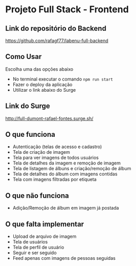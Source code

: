 # Projeto Full Stack - Frontend

## Link do repositório do Backend
https://github.com/rafagf77/labenu-full-backend

## Como Usar
Escolha uma das opções abaixo
- No terminal executar o comando `npm run start`
- Fazer o deploy da aplicação
- Utilizar o link abaixo do Surge

## Link do Surge
http://full-dumont-rafael-fontes.surge.sh/

## O que funciona
- Autenticação (telas de acesso e cadastro)
- Tela de criação de imagem
- Tela para ver imagens de todos usuários
- Tela de detalhes da imagem e remoção de imagem
- Tela de listagem de álbuns e criação/remoção de álbum
- Tela de detalhes do álbum com imagens contidas
- Tela com imagens filtradas por etiqueta

## O que não funciona
- Adição/Remoção de álbum em imagem já postada

## O que falta implementar
- Upload de arquivo de imagem
- Tela de usuários
- Tela de perfil de usuário
- Seguir e ser seguido
- Feed apenas com imagens de pessoas seguidas

